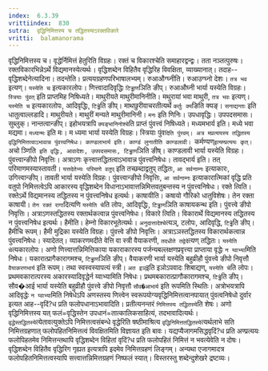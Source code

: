 ```yaml
---
index:  6.3.39
vrittiindex:  830
sutra:  वृद्धिनिमित्तस्य च तद्धितस्याऽरक्तविकारे
vritti:  balamanorama 
---
```


वृद्धिनिमित्तस्य च। वृद्धेर्निमित्तं हेतुरिति विग्रहः। रक्तं च विकारश्चेति समाहारद्वन्द्वः। तता नञ्तत्पुरुषः। रक्तविकारभिन्नेऽर्थे विद्यमानस्येत्यर्थः। वृद्धिशब्देन विहितैव वृद्धिरिह विवक्षिता, व्याख्यानात्। तदाह--वृद्धिशब्देनेत्यादिना। तदन्तेति। प्रत्ययग्रहणपरिभाषालभ्यम्। रुआऔग्घ्नीति। रुआउग्घ्नो देशः। `तत्र भव` इत्यण्। `यस्येति च` इत्यकारलोपः। णित्त्वादादिवृद्धिः `टिड्ढाण`ञिति ङीप्। रुआऔघ्नी भार्या यस्येति विग्रहः। `स्त्रियाः पुंवत्` इति प्राप्तमिह निषिध्यते। माथुरीयते माथुरीमानिनीति। मथुरायां भवा माथुरी, `तत्र भवः` इत्यण्। `यस्येति च` इत्यकारलोपः, आदिवृद्धिः, `टिड्ढे`ति ङीप्। माथछुरीवाचरतीत्यर्थे `कर्तुः क्य`ङिति क्यङ्। `सनाद्यन्ताः` इति धातुत्वाल्लडादि। माथुरीयते। माथुरीं मन्यते माथुरीमानिनी। `मनः` इति णिनिः। उपधावृद्धिः। उपपदसमासः। सुब्लुक्। नान्तत्वान्ङीप्। इहोभयत्रापि `क्यङ्भानिनोश्चे`ति प्राप्तं पुंवत्त्वं निषिध्यते। मध्यमभार्य इति। मध्ये भवा मद्यमा। `मध्यान्मः` इति मः। म ध्यमा भार्या यस्येति विग्रहः। स्त्रियाः पुंव`दिति पुंत्त्वम्। अत्र मप्रत्ययस्य तद्धितस्य वृद्धिनिमित्तत्वाऽभावान्न पुंवत्त्वनिषेधः। काण्डलाभार्य इति। काण्डं लुनातीति काण्डलावी। `कर्मण्यण्` इत्यण्प्रत्ययः कृत्। `अचो ञ्णिति` इति वृद्धिः, आवादेशः, उपपदसमासः, टिड्ढाण`ञिति ङीष्। काण्डलावी भार्या यस्येति विग्रहः। पुंवत्त्वान्ङीपो निवृत्तिः। अत्राऽणः कृत्त्वात्तद्धितत्वाऽभावान्न पुंवत्त्वनिषेधः। तावद्भार्य इति। तत् परिमाणमस्यास्तावती। `यत्तदेतेभ्यः परिमाणे वतुप्` इति तच्छब्दाद्वतुप् तद्धितः, `आ सर्वनाम्नः` इत्याकारः, उगित्त्वान्ङीप्। तावती भार्या यस्येति विग्रहः। पुंवत्त्वान्ङीपो निवृत्तिः, `आ सर्वनाम्नः` इत्याकारात्मिकां वृद्धि प्रति वतुपो निमित्तत्वेऽपि आकारस्य वृद्धिशब्देन विधानाऽभावात्तन्निमित्तवतुबन्तस्य न पुंवत्त्वनिषेधः। रक्ते त्विति। रक्तेऽर्थे विद्यमानस्य तद्धितस्य न पुंवत्त्वनिषेध इत्यर्थः। काषायीति। कषायो गौरिको धातुविशेषः। तेन रक्ता काषायी। `तेन रक्तं रागा`दित्यणि `यस्येति चे`ति लोपः, आदिवृद्धिः, `टिड्ढाण`ञिति काषायकन्थ इति। पुंवत्त्वे ङीपो निवृत्तिः। अत्राऽणस्तद्धितस्य रक्तार्थकत्वान्न पुंवत्त्वनिषेधः। विकारे त्विति। विकारार्थे विद्यमानस्य तद्धितस्य न पुंवत्त्वनिषेध इत्यर्थः। हैमीति। हेम्नो विकारभूतेत्यर्थः। `अनुदात्तादेश्चे`त्यञ्, टलोपः, आदिवृद्धि, `टिड्ढे`ति ङीप्। हैमीचि रूपम्। हैमी मुद्रिका यस्येति विग्रहः। पुंवत्त्वे ङीपो निवृत्तिः। अत्राऽञस्तद्धितस्य विकारार्थकत्वान्न पुंवत्त्वनिषेधः। स्यादेतत्। व्याकरणमदीते वेत्ति वा स्त्री वैयाकरणी, `तदधीते तद्वेदे`त्यण् तद्धितः। `यस्येति चे`त्यकारलोपः। अणो णित्त्वात्तन्निमित्तिकाया यकाराकारस्य पर्जन्यबल्लक्षणप्रवृत्त्या प्राप्ताया वृद्धेः `न य्वाभ्या`मिति निषेधः। यकारात्प्रागैकारागमश्च, `टिड्ढाण`ञिति ङीप्। वैयाकरणी भार्या यस्येति बहुव्रीहौ पुंवत्त्वे ङीपो निवृत्तौ `वैयाकरणभार्य` इति रूपम्। तथा स्वस्वस्यापत्यं स्त्री। `अत इञ्`इति इञोऽपवादः शिबाद्यण्, `यस्येति चे`ति लोपः। प्रथमवकारात्परस्य अकारस्यादिवृद्धेर्न य्वाभ्यामिति निषेधः। प्रथमबकारात्प्रागौकारागमश्च, `टिड्ढे`ति ङीप्। सौव�आई भार्या यस्येति बहुव्रीहौ पुंवत्त्वे ङीपो निवृत्तौ `सौव�आभार्य` इति रूपमिति स्थितिः। अत्रोभयत्रापि आदिवृद्धेः `न य्वाभ्या`मिति निषेधेऽपि अणस्तस्य णित्त्वेन स्वरूपयोग्यवृद्धिनिमित्तत्वानपायात् पुंवत्वनिषेधो दुर्वार इत्यत आह--वृदिं?ध प्रति फलोपधानाऽभावादिति। प्रतीत्यनन्तरं `निमित्तस्य तद्धितस्ये`ति शेषः। अणो वृद्धिनिमित्तस्य यत् फलं=वृद्धिस्तेन उपधानं=तात्कालिकसाहित्यं, तदभावादित्यर्थः। `वृद्धेस्तद्धितस्ये`त्येतावत्युक्तेऽपि निमित्तत्वसंबन्धे वृद्धेरिति षष्ठीमाश्रित्य `वृद्धिनिमित्ततद्धितस्ये`त्यर्थलाभे सति निमित्तग्रहणात् फलोपहितनिमित्तत्वं विवक्षितमिति विज्ञायत इति बावः। यद्यप्यैजागमसिद्धवृदिं?ध प्रति अण्प्रत्ययः फलोपिहतमेव निमित्तन्तथापि वृद्धिशब्देन विहितां वृदिं?ध प्रति फलोपहितं निमित्तं न भवत्येवेति न दोषः। वृद्धिशब्देन विहितैव वृद्धिरिग गृह्यत इत्यत्रापि इदमेव निमित्तग्रहणं लिङ्गम्। अन्यथा एजागमादत्र फलोपहितनिमित्तत्वस्यापि सत्त्वात्तन्निमित्तग्रहणं निष्फलं स्यात्। विस्तरस्तु शब्देन्दुशेखरे द्रष्टव्यः।

